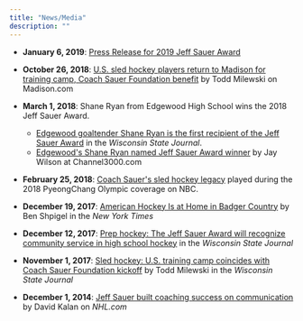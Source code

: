 ```yaml
---
title: "News/Media"
description: ""
---
```


- **January 6, 2019**: [Press Release for 2019 Jeff Sauer Award](2019-jeff-sauer-award-press-release/)

- **October 26, 2018**:  [U.S. sled hockey players return to Madison for training camp, Coach Sauer Foundation 
benefit](https://madison.com/wsj/sports/hockey/u-s-sled-hockey-players-return-to-madison-for-training/article_848abd6b-14d4-5cb0-87a9-a7b34ca8e49e.html) by Todd Milewski on Madison.com

- **March 1, 2018**: Shane Ryan from Edgewood High School wins the 2018 Jeff Sauer Award.
  - [Edgewood goaltender Shane Ryan is the first recipient of the Jeff Sauer Award](http://host.madison.com/wsj/sports/high-school/hockey/edgewood-goaltender-shane-ryan-is-the-first-recipient-of-the/article_0039adc4-4910-5563-98ff-58c5d387154c.html) in the *Wisconsin State Journal*.
  - [Edgewood's Shane Ryan named Jeff Sauer Award winner](https://www.channel3000.com/sports/edgewoods-shane-ryan-named-jeff-sauer-award-winner/709201521) by Jay Wilson at Channel3000.com

- **February 25, 2018**: [Coach Sauer's sled hockey legacy](http://www.nbcolympics.com/video/coach-sauers-sled-hockey-legacy/) played during the 2018 PyeongChang Olympic coverage on NBC.

- **December 19, 2017**: [American Hockey Is at Home in Badger Country](https://www.nytimes.com/2017/12/19/sports/hockey/united-states-olympics-wisconsin.html) by Ben Shpigel in the *New York Times*

- **December 12, 2017**: [Prep hockey: The Jeff Sauer Award will recognize community service in high school hockey](http://host.madison.com/wsj/sports/high-school/hockey/prep-hockey-the-jeff-sauer-award-will-recognize-community-service/article_9d73c8e0-e8c9-593b-8b97-13ba5eae3e09.htm) in the *Wisconsin State Journal*

- **November 1, 2017**: [Sled hockey: U.S. training camp coincides with Coach Sauer Foundation kickoff](http://host.madison.com/wsj/sports/hockey/sled-hockey-u-s-training-camp-coincides-with-coach-sauer/article_5a93c099-095a-5269-be83-416c95e79750.html) by Todd Milewski in the *Wisconsin State Journal*
 
- **December 1, 2014**: [Jeff Sauer built coaching success on communication](http://www.nhl.com/ice/m_news.htm?id=741544) by David Kalan on *NHL.com*